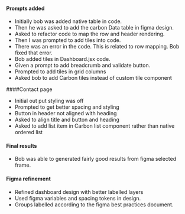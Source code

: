#### Prompts added

- Initially bob was added native table in code.
- Then he was asked to add the carbon Data table in figma design.
- Asked to refactor code to map the row and header rendering.
- Then I was prompted to add tiles into code.
- There was an error in the code. This is related to row mapping. Bob fixed that error.
- Bob added tiles in Dashboard.jsx code.
- Given a prompt to add breadcrumb and validate button.
- Prompted to add tiles in grid columns
- Asked bob to add Carbon tiles instead of custom tile component

####Contact page

- Initial out put styling was off
- Prompted to get better spacing and styling
- Button in header not aligned with heading
- Asked to align title and button and heading
- Asked to add list item in Carbon list component rather than native ordered list

#### Final results

- Bob was able to generated fairly good results from figma selected frame.

#### Figma refinement

- Refined dashboard design with better labelled layers
- Used figma variables and spacing tokens in design.
- Groups labelled according to the figma best practices document.